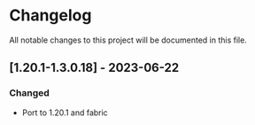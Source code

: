 # Changelog
All notable changes to this project will be documented in this file.

## [1.20.1-1.3.0.18] - 2023-06-22
### Changed
 - Port to 1.20.1 and fabric